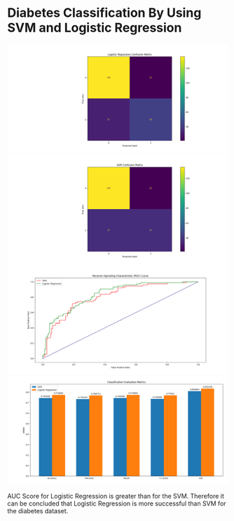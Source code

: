 # Diabetes Classification By Using SVM and Logistic Regression
![GitHub Logo](/images/logistic_cm.png)
![GitHub Logo](/images/svm_cm.png)
![GitHub Logo](/images/roc_curve.png)
![GitHub Logo](/images/evaluation_metrics.png)

AUC Score for Logistic Regression is greater than for the SVM. Therefore it can be concluded that Logistic Regression is more successful than SVM for the diabetes dataset.
